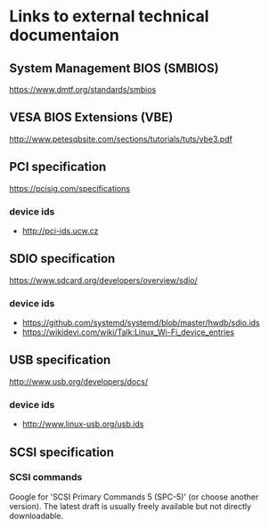 # Links to external technical documentaion

## System Management BIOS (SMBIOS)

https://www.dmtf.org/standards/smbios


## VESA BIOS Extensions (VBE)

http://www.petesqbsite.com/sections/tutorials/tuts/vbe3.pdf


## PCI specification

https://pcisig.com/specifications

### device ids

- http://pci-ids.ucw.cz


## SDIO specification

https://www.sdcard.org/developers/overview/sdio/

### device ids

- https://github.com/systemd/systemd/blob/master/hwdb/sdio.ids
- https://wikidevi.com/wiki/Talk:Linux_Wi-Fi_device_entries


## USB specification

http://www.usb.org/developers/docs/

### device ids

- http://www.linux-usb.org/usb.ids


## SCSI specification

### SCSI commands

Google for 'SCSI Primary Commands 5 (SPC-5)' (or choose another version).
The latest draft is usually freely available but not directly downloadable.
